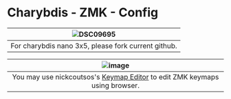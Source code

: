 # Charybdis - ZMK - Config


|![DSC09695](https://github.com/superxc3/zmk-config-charybdis_nano/assets/79617315/9ba9cfbd-cc29-4678-83e3-f499a401b5f7)|
|:--:|
|For charybdis nano 3x5, please fork current github.|

|![image](https://github.com/superxc3/zmk-config-charybdis_nano/assets/79617315/7f779181-ec1b-4e8d-8df7-b08ec5603b7d)|
|:--:|
|You may use nickcoutsos's [Keymap Editor](https://nickcoutsos.github.io/keymap-editor/) to edit ZMK keymaps using browser. |

